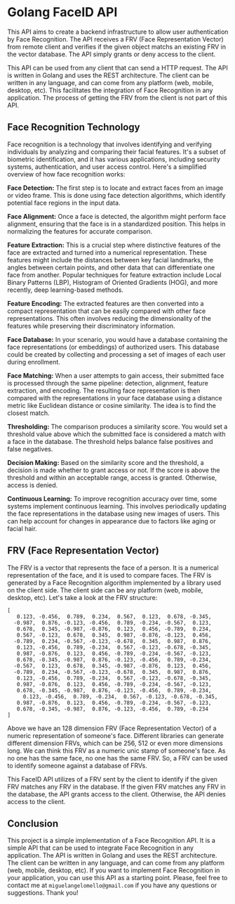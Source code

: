 # Golang FaceID API
This API aims to create a backend infrastructure to allow user authentication by Face Recognition. The API receives a FRV (Face Representation Vector) from remote client and verifies if the given object matchs an existing FRV in the vector database. The API simply grants or deny access to the client.

This API can be used from any client that can send a HTTP request. The API is written in Golang and uses the REST architecture. The client can be written in any language, and can come from any platform (web, mobile, desktop, etc). This facilitates the integration of Face Recognition in any application. The process of getting the FRV from the client is not part of this API. 

## Face Recognition Technology
Face recognition is a technology that involves identifying and verifying individuals by analyzing and comparing their facial features. It's a subset of biometric identification, and it has various applications, including security systems, authentication, and user access control. Here's a simplified overview of how face recognition works:

**Face Detection:** The first step is to locate and extract faces from an image or video frame. This is done using face detection algorithms, which identify potential face regions in the input data.

**Face Alignment:** Once a face is detected, the algorithm might perform face alignment, ensuring that the face is in a standardized position. This helps in normalizing the features for accurate comparison.

**Feature Extraction:** This is a crucial step where distinctive features of the face are extracted and turned into a numerical representation. These features might include the distances between key facial landmarks, the angles between certain points, and other data that can differentiate one face from another. Popular techniques for feature extraction include Local Binary Patterns (LBP), Histogram of Oriented Gradients (HOG), and more recently, deep learning-based methods.

**Feature Encoding:** The extracted features are then converted into a compact representation that can be easily compared with other face representations. This often involves reducing the dimensionality of the features while preserving their discriminatory information.

**Face Database:** In your scenario, you would have a database containing the face representations (or embeddings) of authorized users. This database could be created by collecting and processing a set of images of each user during enrollment.

**Face Matching:** When a user attempts to gain access, their submitted face is processed through the same pipeline: detection, alignment, feature extraction, and encoding. The resulting face representation is then compared with the representations in your face database using a distance metric like Euclidean distance or cosine similarity. The idea is to find the closest match.

**Thresholding:** The comparison produces a similarity score. You would set a threshold value above which the submitted face is considered a match with a face in the database. The threshold helps balance false positives and false negatives.

**Decision Making:** Based on the similarity score and the threshold, a decision is made whether to grant access or not. If the score is above the threshold and within an acceptable range, access is granted. Otherwise, access is denied.

**Continuous Learning:** To improve recognition accuracy over time, some systems implement continuous learning. This involves periodically updating the face representations in the database using new images of users. This can help account for changes in appearance due to factors like aging or facial hair.

## FRV (Face Representation Vector)
The FRV is a vector that represents the face of a person. It is a numerical representation of the face, and it is used to compare faces. The FRV is generated by a Face Recognition algorithm implemented by a library used on the client side. The client side can be any platform (web, mobile, desktop, etc). Let's take a look at the FRV structure:

```
[
   0.123, -0.456,  0.789,  0.234,  0.567,  0.123,  0.678, -0.345,
  -0.987,  0.876, -0.123, -0.456,  0.789, -0.234, -0.567,  0.123,
   0.678,  0.345, -0.987, -0.876,  0.123,  0.456, -0.789,  0.234,
   0.567, -0.123,  0.678,  0.345,  0.987, -0.876, -0.123,  0.456,
  -0.789,  0.234, -0.567, -0.123, -0.678,  0.345,  0.987,  0.876,
   0.123, -0.456,  0.789, -0.234,  0.567, -0.123, -0.678, -0.345,
   0.987, -0.876,  0.123,  0.456, -0.789, -0.234, -0.567, -0.123,
   0.678, -0.345, -0.987,  0.876, -0.123, -0.456,  0.789, -0.234,
  -0.567,  0.123,  0.678,  0.345, -0.987, -0.876,  0.123,  0.456,
  -0.789,  0.234, -0.567, -0.123, -0.678,  0.345,  0.987,  0.876,
   0.123, -0.456,  0.789, -0.234,  0.567, -0.123, -0.678, -0.345,
   0.987, -0.876,  0.123,  0.456, -0.789, -0.234, -0.567, -0.123,
   0.678, -0.345, -0.987,  0.876, -0.123, -0.456,  0.789, -0.234,
	 0.123, -0.456,  0.789, -0.234,  0.567, -0.123, -0.678, -0.345,
   0.987, -0.876,  0.123,  0.456, -0.789, -0.234, -0.567, -0.123,
   0.678, -0.345, -0.987,  0.876, -0.123, -0.456,  0.789, -0.234
]
```
Above we have an 128 dimension FRV (Face Representation Vector) of a numeric representation of someone's face. Different libraries can generate different dimension FRVs, which can be 256, 512 or even more dimensions long. We can think this FRV as a numeric unic stamp of someone's face. As no one has the same face, no one has the same FRV. So, a FRV can be used to identify someone against a database of FRVs. 

This FaceID API utilizes of a FRV sent by the client to identify if the given FRV matches any FRV in the database. If the given FRV matches any FRV in the database, the API grants access to the client. Otherwise, the API denies access to the client.

## Conclusion
This project is a simple implementation of a Face Recognition API. It is a simple API that can be used to integrate Face Recognition in any application. The API is written in Golang and uses the REST architecture. The client can be written in any language, and can come from any platform (web, mobile, desktop, etc). If you want to implement Face Recognition in your application, you can use this API as a starting point. Please, feel free to contact me at `miguelangelomello@gmail.com` if you have any questions or suggestions. Thank you!

